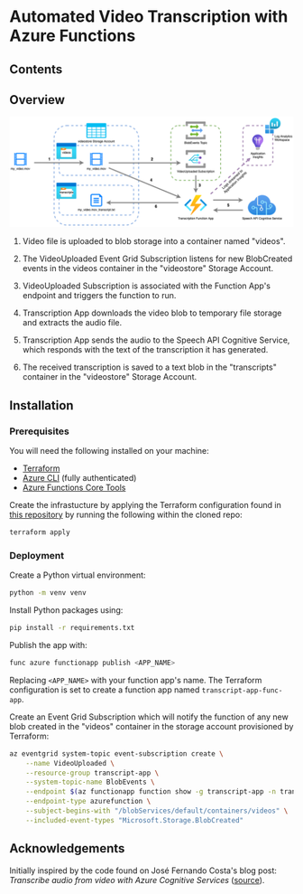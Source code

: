 # Automated Video Transcription with Azure Functions

## Contents

## Overview

![Diagram showing an overview of the different services to create the app](./diagram.png)

1. Video file is uploaded to blob storage into a container named "videos".

2. The VideoUploaded Event Grid Subscription listens for new BlobCreated events in the videos container in the "videostore" Storage Account.

3. VideoUploaded Subscription is associated with the Function App's endpoint and triggers the function to run.

4. Transcription App downloads the video blob to temporary file storage and extracts the audio file.

5. Transcription App sends the audio to the Speech API Cognitive Service, which responds with the text of the transcription it has generated.

6. The received transcription is saved to a text blob in the "transcripts" container in the "videostore" Storage Account. 

## Installation

### Prerequisites

You will need the following installed on your machine:

- [Terraform](https://learn.microsoft.com/en-us/azure/azure-functions/functions-run-local?tabs=v4%2Cmacos%2Ccsharp%2Cportal%2Cbash#install-the-azure-functions-core-tools)
- [Azure CLI](https://learn.microsoft.com/en-us/cli/azure/install-azure-cli#install) (fully authenticated)
- [Azure Functions Core Tools](https://learn.microsoft.com/en-us/azure/azure-functions/functions-run-local?tabs=v4%2Cmacos%2Ccsharp%2Cportal%2Cbash#install-the-azure-functions-core-tools)

Create the infrastucture by applying the Terraform configuration found in [this repository](https://github.com/htr-volker/transcript-app-terraform) by running the following within the cloned repo:

```bash
terraform apply
```

### Deployment

Create a Python virtual environment:

```bash
python -m venv venv
```

Install Python packages using:

```bash
pip install -r requirements.txt
```

Publish the app with:

```bash
func azure functionapp publish <APP_NAME>
```

Replacing `<APP_NAME>` with your function app's name. The Terraform configuration is set to create a function app named `transcript-app-func-app`.

Create an Event Grid Subscription which will notify the function of any new blob created in the "videos" container in the storage account provisioned by Terraform:

```bash
az eventgrid system-topic event-subscription create \
    --name VideoUploaded \
    --resource-group transcript-app \
    --system-topic-name BlobEvents \
    --endpoint $(az functionapp function show -g transcript-app -n transcript-app-func-app --function-name TranscribeVideoTrigger -o json | jq .id -r) \
    --endpoint-type azurefunction \
    --subject-begins-with "/blobServices/default/containers/videos" \
    --included-event-types "Microsoft.Storage.BlobCreated"
```

## Acknowledgements

Initially inspired by the code found on José Fernando Costa's blog post: *Transcribe audio from video with Azure Cognitive Services* ([source](https://medium.com/nerd-for-tech/transcribe-audio-from-video-with-azure-cognitive-services-a4589a12d74f)).
